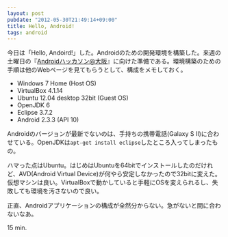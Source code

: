 ```yaml
---
layout: post
pubdate: "2012-05-30T21:49:14+09:00"
title: Hello, Android!
tags: android
---
```

今日は「Hello, Andoird!」した。Androidのための開発環境を構築した。来週の土曜日の『[Androidハッカソン@大阪](http://atnd.org/events/28658)』に向けた準備である。環境構築のための手順は他のWebページを見てもらうとして、構成をメモしておく。

- Windows 7 Home (Host OS)
- VirtualBox 4.1.14
- Ubuntu 12.04 desktop 32bit (Guest OS)
- OpenJDK 6
- Eclipse 3.7.2
- Android 2.3.3 (API 10)

Androidのバージョンが最新でないのは、手持ちの携帯電話(Galaxy S II)に合わせている。OpenJDKは`apt-get install eclipse`したところ入ってしまったもの。

ハマった点はUbuntu。はじめはUbuntuを64bitでインストールしたのだけれど、AVD(Android Virtual Device)が何やら安定しなかったので32bitに変えた。仮想マシンは良い。VirtualBoxで動かしていると手軽にOSを変えられるし、失敗しても環境を汚さないので良い。

正直、Androidアプリケーションの構成が全然分からない。急がないと間に合わないなあ。

15 min.
